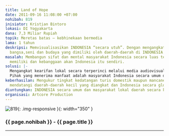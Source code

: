 ```yaml
---
title: Land of Hope
date: 2011-09-16 11:08:00 +07:00
nohibah: 819
inisiator: Kristian Bintoro
lokasi: DI Yogyakarta
dana: 7,3 Miliar Rupiah
topik: Meretas batas – kebhinekaan bermedia
lama: 1 tahun
deskripsi: Memvisualisasikan INDONESIA “secara utuh”. Dengan mengangkat kekayaan suku
  bangsa,seni dan budaya yang dimiliki oleh daerah-daerah di INDONESIA
masalah: Membangun sifat dan mental masyarakat Indonesia secara luas tentang rasa
  memiliki dan kebanggaan akan Indonesia itu sendiri.
solusi: |-
  Mengangkat kearifan lokal secara terperinci melalui media audiovisual yang mana diharapkan dapat menjadi “icon” daerah dan kebanggan secara nasional.
  Pihak yang menerima manfaat adalah masyarakat Indonesia secara umum dan masyarakat lokal daerah secara khusus.
keberhasilan: Mengukur tingkat kedatangan turis domestik maupun mancanegara yang mulai
  mendatangi daerah-daerah kecil yang diangkat dan Indonesia secara global.
diuntungkan: INDONESIA secara umum dan masyarakat lokal daerah secara khusus
organisasi: Artcore Production
---
```


![819](/static/img/hibahcmb/819.png){: .img-responsive }{: width="350" }

### {{ page.nohibah }} - {{ page.title }}

---
